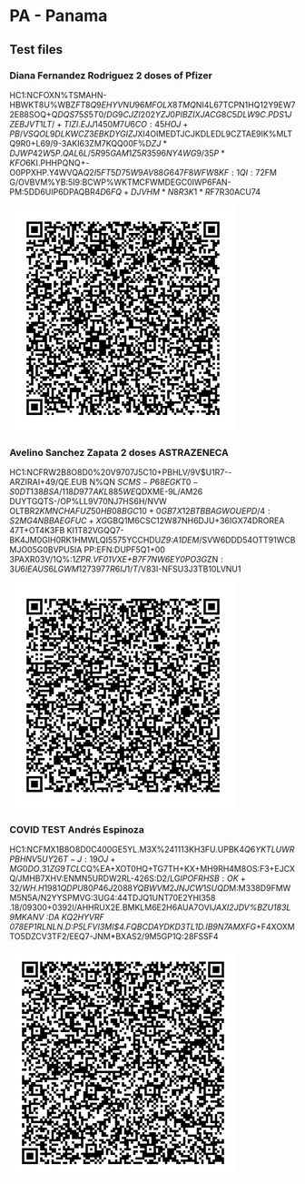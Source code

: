 # PA - Panama

## Test files

### Diana Fernandez Rodriguez 2 doses of Pfizer

HC1:NCFOXN%TSMAHN-HBWKT8U%WBZ$FT8Q9EHYVNU96MFOLX8TMQ%BS:X9CKQS+SCV4*XUA2PSGH.+H$NI4L67TCPN1HQ12Y9EW72E88SOQ+Q$DQS75S5T0/DG9CJZI202YZJ0PIBZIXJA  CG8C5DLW9C.PDS1JZEBJVT1LT/+TIZI.EJJ1450M7U6 CO:45HOJ+PB/VSQOL9DLKWCZ3EBKDYGIZ J$XI4OIMEDTJCJKDLEDL9CZTAE9IK%MLTQ9R0+L69/9-3AKI63ZM7KQQ00F%D$ZJ*DJWP42W5P.QAL6L/5R95GAM1Z5R35 96NY4WG9/35P*KFO6%T69F5+Y5OT4I0PQNQ1A6-Z7Z$KI.PHHPQNQ+-O0PPXHP.Y4WVQA$Q2I5FT5D75W9AV88G647F8WFW8KF:1QI:72$FM G/OVBVM%YB:5I9:BCWP%WKTMCFWMDEGC0IWP6FAN-PM:5DD6UIP6DPAQBR4$D6FQ+DJVHM*N8R3K1*R$F7R30ACU74

![VAC1](VAC1.png)

###  Avelino Sanchez Zapata 2 doses ASTRAZENECA

HC1:NCFRW2B8O8D0%20V9707J5C10+PBHLV/9V$U1R7--ARZIRAI+49/QE.EUB N%QN $SCMS-P68EGKT0-S0 DT138BSA/118D977AKL885WE%HBJR4.H5IUUXOA$QDXME-9L/AM26 DUYTGQTS-/OP%LL9V70NJ7HS6H/NVW OLTBR$2K MNCHAFUZ50HB08BGC 10+0GB7X12 BTBBAGWOUEPD/4:S2MG4NBBAEGFUC+XG%DHZ EF*I.9TTJC4N41MN8J8ND0C23AMCF1FF$GBQ1M6CSC12W87NH6DJU+36IGX74DROREA 47T+OT4K3FB KI1T82VGQQ7-BK4JM0GIH0RK1HMWLQI5575YCCHDU*Z9:A1DEM*/SVW6DDD54OTT91WCBMJO05G0BVPU5IA PP:EFN:DUPF5Q1+00 3PAXR03V/1Q%:1*ZPR.VF01VXE+B7F7NW6EY0PO3G*ZN$:3U6IEAUS6LGWM1273977R6 IJ1/T/$V83I-NFSU3J3TB10LVNU1

![VAC2](VAC2.png)

### COVID TEST Andrés Espinoza

HC1:NCFMX1B8O8D0C400GE5YL.M3X%241113KH3FU.UPBK$4Q6YKTLUWRPBHNV5UY26T-J :19OJ+MG0DO.31ZG9TCL%3HVEDYJLC11P6H D5OK08NDSFS6YF$CQ%EA+XOT0HQ+TG7TH+KX+MH9RH4M8OS:F3+EJCXQ/JMHB7XHV:ENMN5URDW2RL-426S:D2/LG$IPOFRHSB:OK+32/WH.H1981QDP U80P46J2088YQBWVM2 JNJCW1SUQD%FLPX6DI1AX0BB1-A4*10SMGKAHOLHCIAGJ9MA2ZMRSNVX$M:M338D9FMWM5N5A/N2YYSPMVG:3UG4:44TDJQ1UNT70E2YHI358 .18/09300+0392I/AHHRUX2E.BMKLM6E2H6AUA7OVI*JAXI2JDV%BZU183L9MKANV :DA KQ2HYVRF 078EP1RLNLN.D:P5LFVI3MI$4.FQBCDAYDKD3TL1D.IB9N7AMXFG*+F4XOXMTO5DZCV3TF2/EEQ7-JNM*BXAS2/9M5GP1Q:28FSSF4

![TEST1](TEST1.png)





